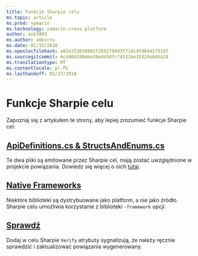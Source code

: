 ```yaml
---
title: Funkcje Sharpie celu
ms.topic: article
ms.prod: xamarin
ms.technology: xamarin-cross-platform
author: asb3993
ms.author: amburns
ms.date: 01/15/2016
ms.openlocfilehash: e82e253038881f2692789d3f71dc4fd044275197
ms.sourcegitcommit: 6cd40d190abe38edd50fc74331be15324a845a28
ms.translationtype: MT
ms.contentlocale: pl-PL
ms.lasthandoff: 02/27/2018
---
```

# <a name="objective-sharpie-features"></a>Funkcje Sharpie celu

Zapoznaj się z artykułem te strony, aby lepiej zrozumieć funkcje Sharpie cel:

## <a name="apidefinitionscs--structsandenumscsapidefinitions-structsandenumsmd"></a>[**ApiDefinitions.cs & StructsAndEnums.cs**](apidefinitions-structsandenums.md)

Te dwa pliki są emitowane przez Sharpie cel, mają zostać uwzględnione w projekcie powiązania. Dowiedz się więcej o nich [tutaj](apidefinitions-structsandenums.md).

## <a name="native-frameworksnative-frameworksmd"></a>[**Native Frameworks**](native-frameworks.md)

Niektóre biblioteki są dystrybuowane jako platform, a nie jako źródło.
Sharpie celu umożliwia korzystanie z biblioteki `-framework` opcji.

## <a name="verifyverifymd"></a>[**Sprawdź**](verify.md)

Dodaj w celu Sharpie `Verify` atrybuty sygnalizują, że należy ręcznie sprawdzić i zaktualizować powiązania wygenerowany. 

